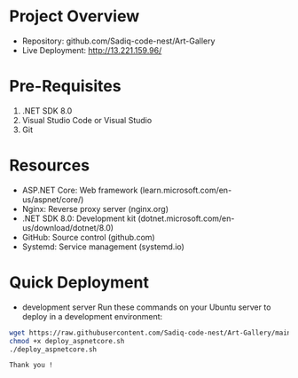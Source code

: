 # Project Overview
- Repository: github.com/Sadiq-code-nest/Art-Gallery
- Live Deployment: http://13.221.159.96/



# Pre-Requisites
1. .NET SDK 8.0
2. Visual Studio Code or Visual Studio
3. Git


# Resources
- ASP.NET Core: Web framework (learn.microsoft.com/en-us/aspnet/core/)
- Nginx: Reverse proxy server (nginx.org)
- .NET SDK 8.0: Development kit (dotnet.microsoft.com/en-us/download/dotnet/8.0)
- GitHub: Source control (github.com)
- Systemd: Service management (systemd.io)

# Quick Deployment
- development server
Run these commands on your Ubuntu server to deploy in a development environment:

```bash 
wget https://raw.githubusercontent.com/Sadiq-code-nest/Art-Gallery/main/deploy_aspnetcore.sh
chmod +x deploy_aspnetcore.sh
./deploy_aspnetcore.sh

Thank you !